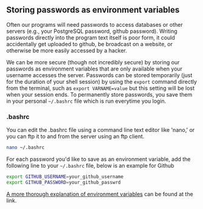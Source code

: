 ## Storing passwords as environment variables
Often our programs will need passwords to access databases or other servers (e.g., your PostgreSQL password, github password). Writing passwords directly into the program text itself is poor form, it could accidentally get uploaded to github, be broadcast on a website, or otherwise be more easily accessed by a hacker. 

We can be more secure (though not incredibly secure) by storing our passwords as environment variables that are only available when your username accesses the server. Passwords can be stored temporarily (just for the duration of your shell session) by using the ``export`` command directly from the terminal, such as ``export VARNAME=value`` but this setting will be lost when your session ends. To permanently store passwords, you save them in your personal ``~/.bashrc`` file which is run everytime you login.

### .bashrc
You can edit the .bashrc file using a command line text editor like 'nano,' or you can ftp it to and from the server using an ftp client. 
```bash
nano ~/.bashrc
```


For each password you'd like to save as an environment variable, add the following line to your ``~/.bashrc`` file,  below is an example for Github 
```bash
export GITHUB_USERNAME=your_github_username
export GITHUB_PASSWORD=your_github_passwrd
```

[A more thorough explanation of environment variables](http://cbednarski.com/articles/understanding-environment-variables-and-the-unix-path/) can be found at the link.

